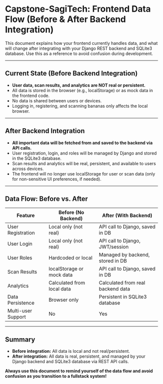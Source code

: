 # Capstone-SagiTech: Frontend Data Flow (Before & After Backend Integration)

This document explains how your frontend currently handles data, and what will change after integrating with your Django REST backend and SQLite3 database. Use this as a reference to avoid confusion during development.

---

## Current State (Before Backend Integration)
- **User data, scan results, and analytics are NOT real or persistent.**
- All data is stored in the browser (e.g., localStorage) or as mock data in the frontend code.
- No data is shared between users or devices.
- Logging in, registering, and scanning bananas only affects the local browser.

---

## After Backend Integration
- **All important data will be fetched from and saved to the backend via API calls.**
- User registration, login, and roles will be managed by Django and stored in the SQLite3 database.
- Scan results and analytics will be real, persistent, and available to users across devices.
- The frontend will no longer use localStorage for user or scan data (only for non-sensitive UI preferences, if needed).

---

## Data Flow: Before vs. After

| Feature                | Before (No Backend)         | After (With Backend)                |
|------------------------|-----------------------------|-------------------------------------|
| User Registration      | Local only (not real)       | API call to Django, saved in DB     |
| User Login             | Local only (not real)       | API call to Django, JWT/session     |
| User Roles             | Hardcoded or local          | Managed by backend, stored in DB    |
| Scan Results           | localStorage or mock data   | API call to Django, saved in DB     |
| Analytics              | Calculated from local data  | Calculated from real backend data   |
| Data Persistence       | Browser only                | Persistent in SQLite3 database      |
| Multi-user Support     | No                          | Yes                                 |

---

## Summary
- **Before integration:** All data is local and not real/persistent.
- **After integration:** All data is real, persistent, and managed by your Django backend and SQLite3 database via REST API calls.

**Always use this document to remind yourself of the data flow and avoid confusion as you transition to a fullstack system!** 